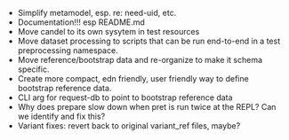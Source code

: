 - Simplify metamodel, esp. re: need-uid, etc.
- Documentation!!! esp README.md
- Move candel to its own sysytem in test resources
- Move dataset processing to scripts that can be run end-to-end in a test
  preprocessing namespace.
- Move reference/bootstrap data and re-organize to make it schema specific.
- Create more compact, edn friendly, user friendly way to define bootstrap reference data.
- CLI arg for request-db to point to bootstrap reference data
- Why does prepare slow down when pret is run twice at the REPL? Can we identify and fix this?
- Variant fixes: revert back to original variant_ref files, maybe?

